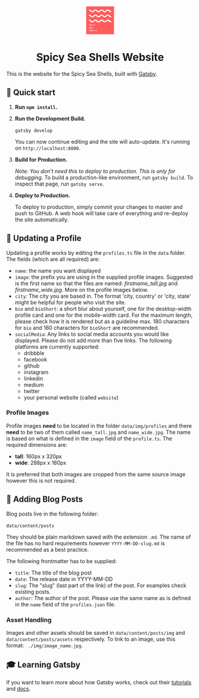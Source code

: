 <p align="center">
    <img alt="Spicy Sea Shells" src="/data/img/logo.png" width="80" />
</p>
<h1 align="center">
  Spicy Sea Shells Website
</h1>

This is the website for the Spicy Sea Shells, built with [Gatsby](https://www.gatsbyjs.org/).


## 🚀 Quick start

1.  **Run `npm install`.**

2.  **Run the Development Build.**

    `gatsby develop`

    You can now continue editing and the site will auto-update. It's running on `http://localhost:8000`.

3.  **Build for Production.**

    _Note: You don't need this to deploy to production. This is only for debugging._ To build a production-like environment, run `gatsby build`. To inspect that page, run `gatsby serve`.

4. **Deploy to Production.**

    To deploy to production, simply commit your changes to master and push to GitHub. A web hook will take care of everything and re-deploy the site automatically.


## 🙂 Updating a Profile

Updating a profile works by editing the `profiles.ts` file in the `data` folder. The fields (which are all required) are:

* `name`: the name you want displayed
* `image`: the prefix you are using in the supplied profile images. Suggested is the first name so that the files are named: _firstname\_tall.jpg_ and _firstname\_wide.jpg_. More on the profile images below.
* `city`: The city you are based in. The format 'city, country' or 'city, state' might be helpful for people who visit the site.
* `bio` and `bioShort`: a short blur about yourself, one for the desktop-width profile card and one for the mobile-width card. For the maximum length, please check how it is rendered but as a guideline max. 180 characters for `bio` and 160 characters for `bioShort` are recommended.
* `socialMedia`: Any links to social media accounts you would like displayed. Please do not add more than five links. The following platforms are currently supported:
    * dribbble
    * facebook
    * github
    * instagram
    * linkedin
    * medium
    * twitter
    * your personal website (called `website`)

### Profile Images

Profile images __need__ to be located in the folder `data/img/profiles` and there __need__ to be two of them called `name_tall.jpg` and `name_wide.jpg`. The name is based on what is defined in the `image` field of the `profile.ts`. The required dimensions are:
* __tall__: 160px x 320px
* __wide__: 288px x 180px

It is preferred that both images are cropped from the same source image however this is not required.


## 📝 Adding Blog Posts

Blog posts live in the following folder:

`data/content/posts`

They should be plain markdown saved with the extension `.md`. The name of the file has no hard requirements however `YYYY-MM-DD-slug.md` is recommended as a best practice.

The following frontmatter has to be supplied:

* `title`: The title of the blog post
* `date`: The release date in YYYY-MM-DD
* `slug`: The "slug" (last part of the link) of the post. For examples check existing posts.
* `author`: The author of the post. Please use the same name as is defined in the `name` field of the `profiles.json` file.

### Asset Handling

Images and other assets should be saved in `data/content/posts/img` and `data/content/posts/assets` respectively. To link to an image, use this format: ` ./img/image_name.jpg`.


## 🎓 Learning Gatsby

If you want to learn more about how Gatsby works, check out their [tutorials](https://www.gatsbyjs.org/tutorial/) and [docs](https://www.gatsbyjs.org/docs/).